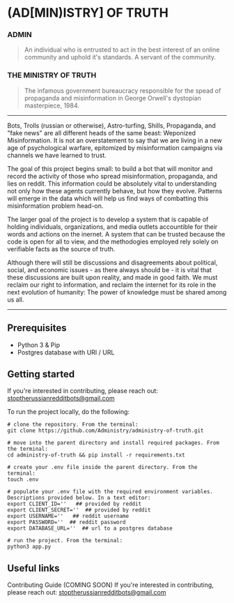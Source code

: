 # (AD[MIN)ISTRY] OF TRUTH

### ADMIN
> An individual who is entrusted to act in the best interest of an online community and uphold it's standards. A servant of the community. 

### THE MINISTRY OF TRUTH
> The infamous government bureaucracy responsible for the spead of propaganda and misinformation in George Orwell's dystopian masterpiece, 1984.

---------------------------------

Bots, Trolls (russian or otherwise), Astro-turfing, Shills, Propaganda, and "fake news" are all different heads of the same beast: Weponized Misinformation. It is not an overstatement to say that we are living in a new age of psychological warfare, epitomized by misinformation campaigns via channels we have learned to trust.

The goal of this project begins small: to build a bot that will monitor and record the activity of those who spread misinformation, propaganda, and lies on reddit. This information could be absolutely vital to understanding not only how these agents currently behave, but how they evolve. Patterns will emerge in the data which will help us find ways of combatting this misinformation problem head-on.

The larger goal of the project is to develop a system that is capable of holding individuals, organizations, and media outlets accountible for their words and actions on the inernet. A system that can be trusted because the code is open for all to view, and the methodogies employed rely solely on verifiable facts as the source of truth.

Although there will still be discussions and disagreements about political, social, and economic issues - as there always should be - it is vital that these discussions are built upon reality, and made in good faith. We must reclaim our right to information, and reclaim the internet for its role in the next evolution of humanity: The power of knowledge must be shared among us all.

-------------------------------------------------------------------------------------------------------------------------

Prerequisites
-------------
- Python 3 & Pip
- Postgres database with URI / URL

Getting started
-----------------
If you're interested in contributing, please reach out: stoptherussianredditbots@gmail.com

To run the project locally, do the following:
```
# clone the repository. From the terminal:
git clone https://github.com/Administry/administry-of-truth.git

# move into the parent directory and install required packages. From the terminal:
cd administry-of-truth && pip install -r requirements.txt

# create your .env file inside the parent directory. From the terminal:
touch .env

# populate your .env file with the required environment variables. Descriptions provided below. In a text editor:
export CLIENT_ID=''   ## provided by reddit
export CLIENT_SECRET=''  ## provided by reddit
export USERNAME=''   ## reddit username
export PASSWORD=''  ## reddit password
export DATABASE_URL=''  ## url to a postgres database

# run the project. From the terminal:
python3 app.py
```

Useful links
-----------------
Contributing Guide (COMING SOON)
If you're interested in contributing, please reach out: stoptherussianredditbots@gmail.com
